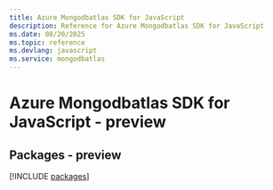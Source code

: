 ```yaml
---
title: Azure Mongodbatlas SDK for JavaScript
description: Reference for Azure Mongodbatlas SDK for JavaScript
ms.date: 08/20/2025
ms.topic: reference
ms.devlang: javascript
ms.service: mongodbatlas
---
```

# Azure Mongodbatlas SDK for JavaScript - preview
## Packages - preview
[!INCLUDE [packages](mongodbatlas-index.md)]